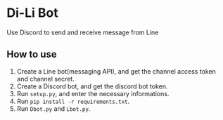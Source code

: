 # Di-Li Bot
Use Discord to send and receive message from Line

## How to use
1. Create a Line bot(messaging API), and get the channel access token and channel secret.
2. Create a Discord bot, and get the discord bot token.
3. Run `setup.py`, and enter the necessary informations.
4. Run `pip install -r requirements.txt`.
4. Run `Dbot.py` and `Lbot.py`.